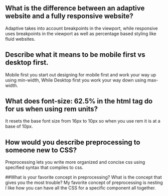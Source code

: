## What is the difference between an adaptive website and a fully responsive website?
Adaptive takes into account breakpoints in the viewport, while responsive uses breakpoints in the viewport as well as percentage based styling like fluid websites.

## Describe what it means to be mobile first vs desktop first.
Mobile first you start out designing for mobile first and work your way up using min-width, While Desktop first you work your way down using max-width.

## What does font-size: 62.5% in the html tag do for us when using rem units?
It resets the base font size from 16px to 10px so when you use rem it is at a base of 10px.

## How would you describe preprocessing to someone new to CSS?
Preprocessing lets you write more organized and concise css using specified syntax that compiles to css.

##What is your favorite concept in preprocessing? What is the concept that gives you the most trouble?
My favorite concept of preprocessing is nesting I like how you can have all the CSS for a specific component all together.